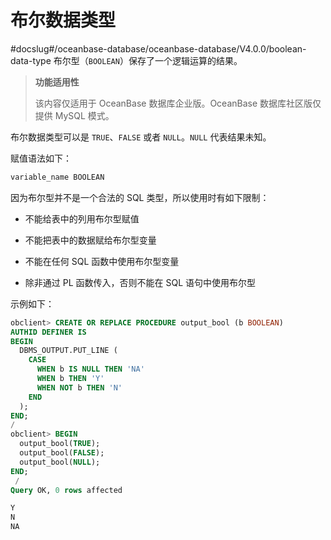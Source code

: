 布尔数据类型 
===========================
#docslug#/oceanbase-database/oceanbase-database/V4.0.0/boolean-data-type
布尔型（`BOOLEAN`）保存了一个逻辑运算的结果。


>**功能适用性**
>
>该内容仅适用于 OceanBase 数据库企业版。OceanBase 数据库社区版仅提供 MySQL 模式。


布尔数据类型可以是 `TRUE`、`FALSE` 或者 `NULL`。`NULL` 代表结果未知。

赋值语法如下：

```javascript
variable_name BOOLEAN
```



因为布尔型并不是一个合法的 SQL 类型，所以使用时有如下限制：

* 不能给表中的列用布尔型赋值

  

* 不能把表中的数据赋给布尔型变量

  

* 不能在任何 SQL 函数中使用布尔型变量

  

* 除非通过 PL 函数传入，否则不能在 SQL 语句中使用布尔型

  




示例如下：

```sql
obclient> CREATE OR REPLACE PROCEDURE output_bool (b BOOLEAN)
AUTHID DEFINER IS
BEGIN
  DBMS_OUTPUT.PUT_LINE (
    CASE 
      WHEN b IS NULL THEN 'NA'
      WHEN b THEN 'Y'
      WHEN NOT b THEN 'N'
    END
  );
END;
/
obclient> BEGIN
  output_bool(TRUE);
  output_bool(FALSE);
  output_bool(NULL);
END;
 /
Query OK, 0 rows affected 

Y
N
NA                       
```


